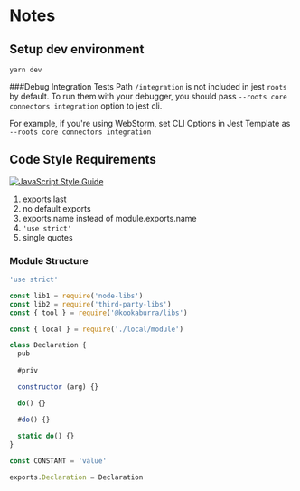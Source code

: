 # Notes

## Setup dev environment
`yarn dev`

###Debug Integration Tests
Path `/integration` is not included in jest `roots` by default. To run them with your debugger, 
you should pass `--roots core connectors integration` option to jest cli. 

For example, if you're using WebStorm, set CLI Options in Jest Template as `--roots core connectors integration`

## Code Style Requirements
[![JavaScript Style Guide](https://img.shields.io/badge/code_style-standard-brightgreen.svg)](https://standardjs.com)
1. exports last
2. no default exports
3. exports.name instead of module.exports.name
4. `'use strict'`
5. single quotes

### Module Structure
```javascript
'use strict'

const lib1 = require('node-libs')
const lib2 = require('third-party-libs')
const { tool } = require('@kookaburra/libs')

const { local } = require('./local/module')

class Declaration {
  pub
  
  #priv

  constructor (arg) {}

  do() {}

  #do() {}
  
  static do() {}
}

const CONSTANT = 'value'

exports.Declaration = Declaration
```
